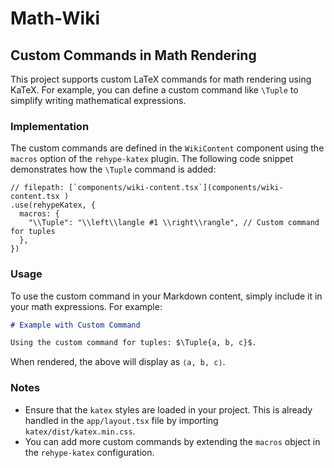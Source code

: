 # Math-Wiki

## Custom Commands in Math Rendering

This project supports custom LaTeX commands for math rendering using KaTeX. For example, you can define a custom command like `\Tuple` to simplify writing mathematical expressions.

### Implementation

The custom commands are defined in the `WikiContent` component using the `macros` option of the `rehype-katex` plugin. The following code snippet demonstrates how the `\Tuple` command is added:

```tsx
// filepath: [`components/wiki-content.tsx`](components/wiki-content.tsx )
.use(rehypeKatex, {
  macros: {
    "\\Tuple": "\\left\\langle #1 \\right\\rangle", // Custom command for tuples
  },
})
```

### Usage

To use the custom command in your Markdown content, simply include it in your math expressions. For example:

```markdown
# Example with Custom Command

Using the custom command for tuples: $\Tuple{a, b, c}$.
```

When rendered, the above will display as `⟨a, b, c⟩`.

### Notes

- Ensure that the `katex` styles are loaded in your project. This is already handled in the `app/layout.tsx` file by importing `katex/dist/katex.min.css`.
- You can add more custom commands by extending the `macros` object in the `rehype-katex` configuration.
